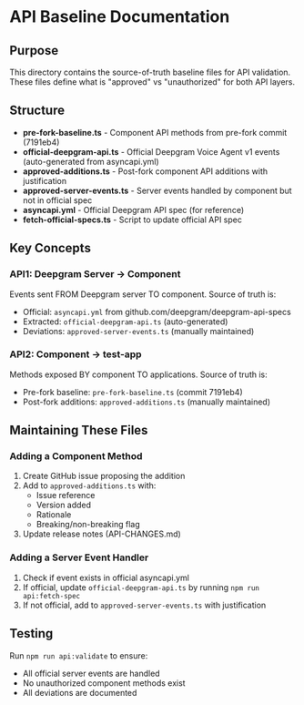 # API Baseline Documentation

## Purpose

This directory contains the source-of-truth baseline files for API validation. These files define what is "approved" vs "unauthorized" for both API layers.

## Structure

- **pre-fork-baseline.ts** - Component API methods from pre-fork commit (7191eb4)
- **official-deepgram-api.ts** - Official Deepgram Voice Agent v1 events (auto-generated from asyncapi.yml)
- **approved-additions.ts** - Post-fork component API additions with justification
- **approved-server-events.ts** - Server events handled by component but not in official spec
- **asyncapi.yml** - Official Deepgram API spec (for reference)
- **fetch-official-specs.ts** - Script to update official API spec

## Key Concepts

### API1: Deepgram Server → Component
Events sent FROM Deepgram server TO component. Source of truth is:
- Official: `asyncapi.yml` from github.com/deepgram/deepgram-api-specs
- Extracted: `official-deepgram-api.ts` (auto-generated)
- Deviations: `approved-server-events.ts` (manually maintained)

### API2: Component → test-app
Methods exposed BY component TO applications. Source of truth is:
- Pre-fork baseline: `pre-fork-baseline.ts` (commit 7191eb4)
- Post-fork additions: `approved-additions.ts` (manually maintained)

## Maintaining These Files

### Adding a Component Method

1. Create GitHub issue proposing the addition
2. Add to `approved-additions.ts` with:
   - Issue reference
   - Version added
   - Rationale
   - Breaking/non-breaking flag
3. Update release notes (API-CHANGES.md)

### Adding a Server Event Handler

1. Check if event exists in official asyncapi.yml
2. If official, update `official-deepgram-api.ts` by running `npm run api:fetch-spec`
3. If not official, add to `approved-server-events.ts` with justification

## Testing

Run `npm run api:validate` to ensure:
- All official server events are handled
- No unauthorized component methods exist
- All deviations are documented

